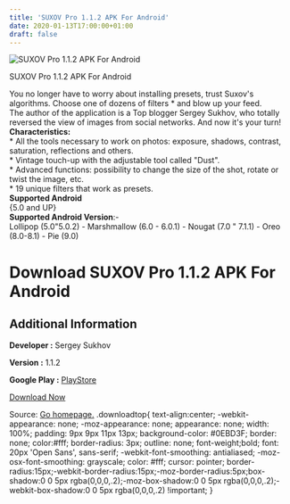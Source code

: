 ```yaml
---
title: 'SUXOV Pro 1.1.2 APK For Android'
date: 2020-01-13T17:00:00+01:00
draft: false
---
```


![SUXOV Pro 1.1.2 APK For Android](https://i1.wp.com/apkhome.net/wp-content/uploads/2020/01/SUXOV-Pro-1.1.2.png "SUXOV Pro 1.1.2 APK For Android")

  

SUXOV Pro 1.1.2 APK For Android

You no longer have to worry about installing presets, trust Suxov's algorithms. Choose one of dozens of filters \* and blow up your feed.  
The author of the application is a Top blogger Sergey Sukhov, who totally reversed the view of images from social networks. And now it's your turn!  
**Characteristics:**  
\* All the tools necessary to work on photos: exposure, shadows, contrast, saturation, reflections and others.  
\* Vintage touch-up with the adjustable tool called "Dust".  
\* Advanced functions: possibility to change the size of the shot, rotate or twist the image, etc.  
\* 19 unique filters that work as presets.  
**Supported Android**  
{5.0 and UP}  
**Supported Android Version**:-  
Lollipop (5.0"5.0.2) - Marshmallow (6.0 - 6.0.1) - Nougat (7.0 " 7.1.1) - Oreo (8.0-8.1) - Pie (9.0)

Download SUXOV Pro 1.1.2 APK For Android
========================================

Additional Information
----------------------

**Developer :** Sergey Sukhov

**Version :** 1.1.2

**Google Play :** [PlayStore](https://play.google.com/store/apps/details?id=org.suxov&hl=en)

  

[Download Now](https://store4app.co/post/suxov-pro-1-1-2-apk-for-android_1578912487)

  
Source: [Go homepage.](https://store4app.co/post/suxov-pro-1-1-2-apk-for-android_1578912487) .downloadtop{ text-align:center; -webkit-appearance: none; -moz-appearance: none; appearance: none; width: 100%; padding: 9px 9px 11px 13px; background-color: #0EBD3F; border: none; color:#fff; border-radius: 3px; outline: none; font-weight;bold; font: 20px 'Open Sans', sans-serif; -webkit-font-smoothing: antialiased; -moz-osx-font-smoothing: grayscale; color: #fff; cursor: pointer; border-radius:15px;-webkit-border-radius:15px;-moz-border-radius:5px;box-shadow:0 0 5px rgba(0,0,0,.2);-moz-box-shadow:0 0 5px rgba(0,0,0,.2);-webkit-box-shadow:0 0 5px rgba(0,0,0,.2) !important; }